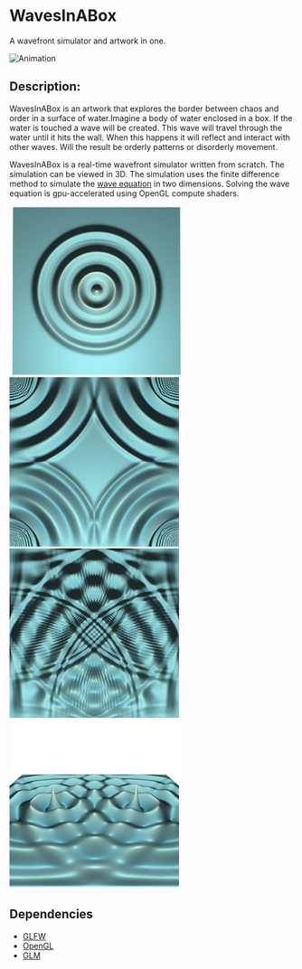 # WavesInABox
A wavefront simulator and artwork in one.

![Animation](https://github.com/Jellycious/WavesInABox/blob/main/screenshots/wavesinabox.gif)
## Description:
WavesInABox is an artwork that explores the border between chaos and order in a surface of water.Imagine a body of water enclosed in a box. If the water is touched a wave will be created. This wave will travel through the water until it hits the wall. When this happens it will reflect and interact with other waves. Will the result be orderly patterns or disorderly movement.

WavesInABox is a real-time wavefront simulator written from scratch. The simulation can be viewed in 3D. The simulation uses the finite difference method to simulate the [wave equation](https://en.wikipedia.org/wiki/Wave_equation) in two dimensions. Solving the wave equation is gpu-accelerated using OpenGL compute shaders. 

![]()
<img src="/screenshots/screenshot1.png" width=300 height=300>
<img src="/screenshots/screenshot2.png" width=300 height=300>
<img src="/screenshots/screenshot3.png" width=300 height=300>
<img src="/screenshots/screenshot4.png" width=300 height=300>

## Dependencies
- [GLFW](https://www.glfw.org/)
- [OpenGL](https://www.opengl.org/)
- [GLM](https://github.com/g-truc/glm)
